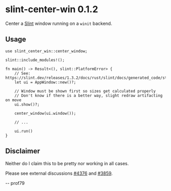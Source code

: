 # slint-center-win 0.1.2
Center a [Slint](https://slint.dev) window running on a `winit` backend.

## Usage
    use slint_center_win::center_window;

    slint::include_modules!();

    fn main() -> Result<(), slint::PlatformError> {
        // See: https://slint.dev/releases/1.3.2/docs/rust/slint/docs/generated_code/struct.SampleComponent
        let ui = AppWindow::new()?;

        // Window must be shown first so sizes get calculated properly
        // Don't know if there is a better way, slight redraw artifacting on move
        ui.show()?;

        center_window(ui.window());

        // ...

        ui.run()
    }

## Disclaimer
Neither do I claim this to be pretty nor working in all cases.

Please see external discussions [#4376](https://github.com/slint-ui/slint/issues/4376) and [#3859](https://github.com/slint-ui/slint/discussions/3859).

-- prof79
